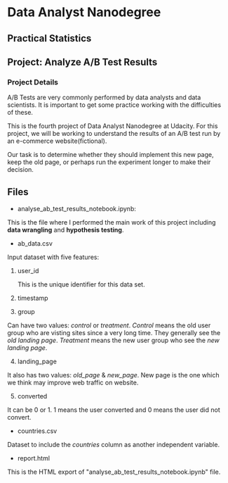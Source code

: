 # Data Analyst Nanodegree

## Practical Statistics

## Project: Analyze A/B Test Results

### Project Details

A/B Tests are very commonly performed by data analysts and data scientists. It is important to get some practice working with the difficulties of these.

This is the fourth project of Data Analyst Nanodegree at Udacity. For this project, we will be working to understand the results of an A/B test run by an e-commerce website(fictional).

Our task is to determine whether they should implement this new page, keep the old page, or perhaps run the experiment longer to make their decision.

## Files

- analyse_ab_test_results_notebook.ipynb:

This is the file where I performed the main work of this project including **data wrangling** and **hypothesis testing**.

- ab_data.csv

Input dataset with five features:

1. user_id

    This is the unique identifier for this data set.

2. timestamp

3. group

Can have two values: *control* or *treatment*. *Control* means the old user group who are visting sites since a very long time. They generally see the *old landing page*. *Treatment* means the new user group who see the *new landing page*.

4. landing_page

It also has two values: *old_page* & *new_page*. New page is the one which we think may improve web traffic on website.

5. converted

It can be 0 or 1. 1 means the user converted and 0 means the user did not convert.

- countries.csv

Dataset to include the *countries* column as another independent variable.

- report.html

This is the HTML export of "analyse_ab_test_results_notebook.ipynb" file.